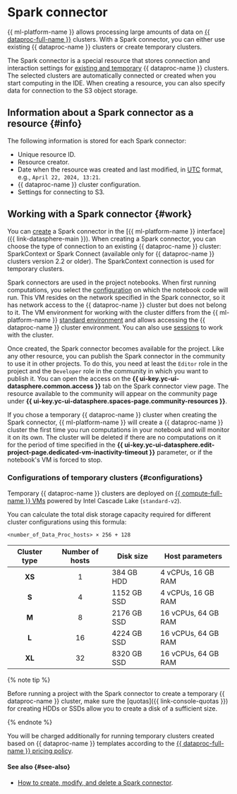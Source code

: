 # Spark connector

{{ ml-platform-name }} allows processing large amounts of data on [{{ dataproc-full-name }}](../../data-proc/) clusters. With a Spark connector, you can either use existing {{ dataproc-name }} clusters or create temporary clusters.

The Spark connector is a special resource that stores connection and interaction settings for [existing and temporary](./data-proc.md#types) {{ dataproc-name }} clusters. The selected clusters are automatically connected or created when you start computing in the IDE. When creating a resource, you can also specify data for connection to the S3 object storage.

## Information about a Spark connector as a resource {#info}

The following information is stored for each Spark connector:

* Unique resource ID.
* Resource creator.
* Date when the resource was created and last modified, in [UTC](https://en.wikipedia.org/wiki/Coordinated_Universal_Time) format, e.g., `April 22, 2024, 13:21`.
* {{ dataproc-name }} cluster configuration.
* Settings for connecting to S3.

## Working with a Spark connector {#work}

You can [create](../operations/data/spark-connectors.md) a Spark connector in the [{{ ml-platform-name }} interface]({{ link-datasphere-main }}). When creating a Spark connector, you can choose the type of connection to an existing {{ dataproc-name }} cluster: SparkContext or Spark Connect (available only for {{ dataproc-name }} clusters version 2.2 or older). The SparkContext connection is used for temporary clusters.

Spark connectors are used in the project notebooks. When first running computations, you select the [configuration](./configurations.md) on which the notebook code will run. This VM resides on the network specified in the Spark connector, so it has network access to the {{ dataproc-name }} cluster but does not belong to it. The VM environment for working with the cluster differs from the {{ ml-platform-name }} [standard environment](./preinstalled-packages.md) and allows accessing the {{ dataproc-name }} cluster environment. You can also use [sessions](./data-proc.md#session) to work with the cluster.

Once created, the Spark connector becomes available for the project. Like any other resource, you can publish the Spark connector in the community to use it in other projects. To do this, you need at least the `Editor` role in the project and the `Developer` role in the community in which you want to publish it. You can open the access on the **{{ ui-key.yc-ui-datasphere.common.access }}** tab on the Spark connector view page. The resource available to the community will appear on the community page under **{{ ui-key.yc-ui-datasphere.spaces-page.community-resources }}**.

If you chose a temporary {{ dataproc-name }} cluster when creating the Spark connector, {{ ml-platform-name }} will create a {{ dataproc-name }} cluster the first time you run computations in your notebook and will monitor it on its own. The cluster will be deleted if there are no computations on it for the period of time specified in the **{{ ui-key.yc-ui-datasphere.edit-project-page.dedicated-vm-inactivity-timeout }}** parameter, or if the notebook's VM is forced to stop.

### Configurations of temporary clusters {#configurations}

Temporary {{ dataproc-name }} clusters are deployed on [{{ compute-full-name }} VMs](../../compute/concepts/vm.md) powered by Intel Cascade Lake (`standard-v2`).

You can calculate the total disk storage capacity required for different cluster configurations using this formula:

```
<number_of_Data_Proc_hosts> × 256 + 128
```

| Cluster type | Number of hosts | Disk size | Host parameters |
|:------------:|:-----------------:|--------------|------------------- |
| **XS** | 1 | 384 GB HDD | 4 vCPUs, 16 GB RAM |
| **S** | 4 | 1152 GB SSD | 4 vCPUs, 16 GB RAM |
| **M** | 8 | 2176 GB SSD | 16 vCPUs, 64 GB RAM |
| **L** | 16 | 4224 GB SSD | 16 vCPUs, 64 GB RAM |
| **XL** | 32 | 8320 GB SSD | 16 vCPUs, 64 GB RAM |

{% note tip %}

Before running a project with the Spark connector to create a temporary {{ dataproc-name }} cluster, make sure the [quotas]({{ link-console-quotas }}) for creating HDDs or SSDs allow you to create a disk of a sufficient size.

{% endnote %}

You will be charged additionally for running temporary clusters created based on {{ dataproc-name }} templates according to the [{{ dataproc-full-name }} pricing policy](../../data-proc/pricing.md).


#### See also {#see-also}

* [How to create, modify, and delete a Spark connector](../operations/data/spark-connectors.md).